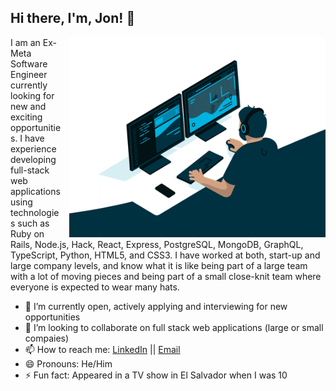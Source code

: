 ## Hi there, I'm, Jon! 👋

<img align="right" style="margin-left: 10px" alt="GIF" src="https://github.com/ortizjs/ortizjs/blob/main/currently-working.gif?raw=true" width="410" height="320"/>

I am an Ex-Meta Software Engineer currently looking for new and exciting opportunities. I have experience developing full-stack web applications using technologies such as Ruby on Rails, Node.js, Hack, React, Express, PostgreSQL, MongoDB, GraphQL, TypeScript, Python, HTML5, and CSS3. I have worked at both, start-up and large company levels, and know what it is like being part of a large team with a lot of moving pieces and being part of a small close-knit team where everyone is expected to wear many hats. 
&nbsp;

- 🔭 I’m currently open, actively applying and interviewing for new opportunities
- 👯 I’m looking to collaborate on full stack web applications (large or small compaies)
- 📫 How to reach me: [LinkedIn](https://www.linkedin.com/in/jonnatan-ortiz/) 
|| [Email](mailto:jonnatano94@gmail.com?subject=[GitHub]%20Source%20Han%20Sans)
- 😄 Pronouns: He/Him
- ⚡ Fun fact: Appeared in a TV show in El Salvador when I was 10

&nbsp;
<!--
**ortizjs/ortizjs** is a ✨ _special_ ✨ repository because its `README.md` (this file) appears on your GitHub profile.

Here are some ideas to get you started:

- 🔭 I’m currently working on ...
- 🌱 I’m currently learning ...
- 👯 I’m looking to collaborate on ...
- 🤔 I’m looking for help with ...
- 💬 Ask me about ...
- 📫 How to reach me: ...
- 😄 Pronouns: ...
- ⚡ Fun fact: ...
-->
